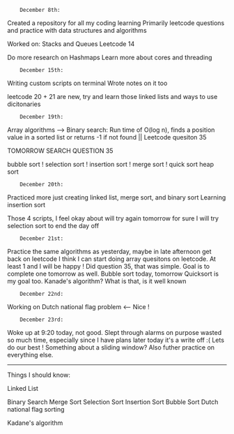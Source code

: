         December 8th:
Created a repository for all my coding learning
Primarily leetcode questions and practice with data structures and algorithms

Worked on:
Stacks and Queues
Leetcode 14

Do more research on Hashmaps
Learn more about cores and threading


        December 15th: 
Writing custom scripts on terminal 
Wrote notes on it too

leetcode 20 + 21 are new, try and learn those linked lists and ways to use dicitonaries

        December 19th:
Array algorithms -->
Binary search: Run time of O(log n), finds a position value in a sorted list or returns -1 if not found || Leetcode quesiton 35

TOMORROW SEARCH QUESTION 35

bubble sort !
selection sort !
insertion sort !
merge sort !
quick sort 
heap sort

        December 20th:
Practiced more just creating linked list, merge sort, and binary sort
Learning insertion sort

Those 4 scripts, I feel okay about will try again tomorrow for sure
I will try selection sort to end the day off

        December 21st:
Practice the same algorithms as yesterday, maybe in late afternoon get back on leetcode I think I can start doing array quesitons on leetcode. At least 1 and I will be happy !
Did question 35, that was simple. Goal is to complete one tomorrow as well.
Bubble sort today, tomorrow Quicksort is my goal too.
Kanade's algorithm? What is that, is it well known

        December 22nd:
Working on Dutch national flag problem <-- Nice !

        December 23rd:
Woke up at 9:20 today, not good. Slept through alarms on purpose wasted so much time, especially since I have plans later today it's a write off :( Lets do our best !
Something about a sliding window?
Also futher practice on everything else.



-----------------------------------------------------------------------------------------
Things I should know:

Linked List

Binary Search
Merge Sort
Selection Sort
Insertion Sort
Bubble Sort
Dutch national flag sorting

Kadane's algorithm